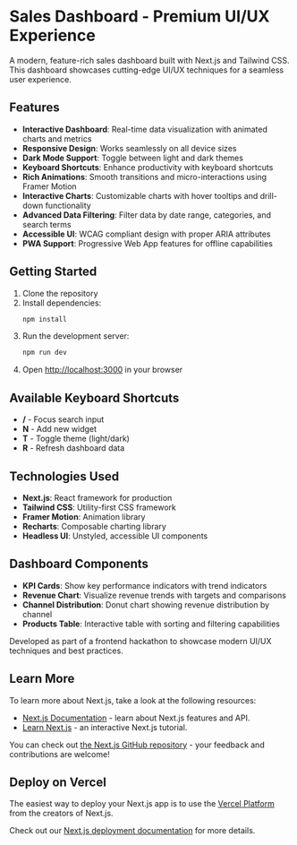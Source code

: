 # Sales Dashboard - Premium UI/UX Experience

A modern, feature-rich sales dashboard built with Next.js and Tailwind CSS. This dashboard showcases cutting-edge UI/UX techniques for a seamless user experience.

## Features

- **Interactive Dashboard**: Real-time data visualization with animated charts and metrics
- **Responsive Design**: Works seamlessly on all device sizes
- **Dark Mode Support**: Toggle between light and dark themes
- **Keyboard Shortcuts**: Enhance productivity with keyboard shortcuts
- **Rich Animations**: Smooth transitions and micro-interactions using Framer Motion
- **Interactive Charts**: Customizable charts with hover tooltips and drill-down functionality
- **Advanced Data Filtering**: Filter data by date range, categories, and search terms
- **Accessible UI**: WCAG compliant design with proper ARIA attributes
- **PWA Support**: Progressive Web App features for offline capabilities

## Getting Started

1. Clone the repository
2. Install dependencies:
   ```bash
   npm install
   ```
3. Run the development server:
   ```bash
   npm run dev
   ```
4. Open [http://localhost:3000](http://localhost:3000) in your browser

## Available Keyboard Shortcuts

- **/** - Focus search input
- **N** - Add new widget
- **T** - Toggle theme (light/dark)
- **R** - Refresh dashboard data

## Technologies Used

- **Next.js**: React framework for production
- **Tailwind CSS**: Utility-first CSS framework
- **Framer Motion**: Animation library
- **Recharts**: Composable charting library
- **Headless UI**: Unstyled, accessible UI components

## Dashboard Components

- **KPI Cards**: Show key performance indicators with trend indicators
- **Revenue Chart**: Visualize revenue trends with targets and comparisons
- **Channel Distribution**: Donut chart showing revenue distribution by channel
- **Products Table**: Interactive table with sorting and filtering capabilities

Developed as part of a frontend hackathon to showcase modern UI/UX techniques and best practices.

## Learn More

To learn more about Next.js, take a look at the following resources:

- [Next.js Documentation](https://nextjs.org/docs) - learn about Next.js features and API.
- [Learn Next.js](https://nextjs.org/learn) - an interactive Next.js tutorial.

You can check out [the Next.js GitHub repository](https://github.com/vercel/next.js) - your feedback and contributions are welcome!

## Deploy on Vercel

The easiest way to deploy your Next.js app is to use the [Vercel Platform](https://vercel.com/new?utm_medium=default-template&filter=next.js&utm_source=create-next-app&utm_campaign=create-next-app-readme) from the creators of Next.js.

Check out our [Next.js deployment documentation](https://nextjs.org/docs/app/building-your-application/deploying) for more details.
